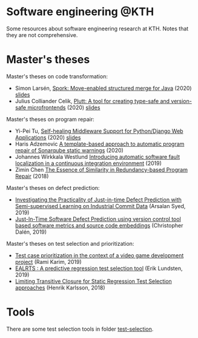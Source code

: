 # Software engineering @KTH

Some resources about software engineering research at KTH. Notes that they are not comprehensive.

Master's theses
=================

Master's theses on code transformation:

* Simon Larsén, [Spork: Move-enabled structured merge for Java](http://kth.diva-portal.org/smash/get/diva2:1471148/FULLTEXT01.pdf) (2020) [slides](https://github.com/KTH/software-engineering-research/blob/master/theses/slides/2020%20Spork:%20Structured%20merge%20for%20Java%20with%20GumTree%20diff%20and%203DM.pdf)
* Julius Colliander Celik, [Plutt: A tool for creating type-safe and version-safe microfrontends](http://urn.kb.se/resolve?urn=urn:nbn:se:kth:diva-280090) (2020) [slides](https://github.com/KTH/software-engineering-research/blob/master/theses/slides/2020%20Plutt%20A%20tool%20for%20creating%20type-safe%20and%20version-safe%20microfrontends.pdf)


Master's theses on program repair:

*  Yi-Pei Tu, [Self-healing Middleware Support for Python/Django Web Applications](http://www.csc.kth.se/~ann/exjobb/yi-pei_tu.pdf) (2020) [slides](https://github.com/KTH/software-engineering-research/blob/master/theses/slides/2020%20Self-healing%20Middleware%20Support%20for%20Python-Django%20Web%20Applications.pdf)
* Haris Adzemovic [A template-based approach to automatic program repair of Sonarqube static warnings](http://www.csc.kth.se/~ann/exjobb/haris_adzemovic.pdf) (2020)
* Johannes Wirkkala Westlund [Introducing automatic software fault localization in a continuous integration environment](http://www.diva-portal.org/smash/record.jsf?pid=diva2:1424346) (2019)
* Zimin Chen [The Essence of Similarity in Redundancy-based Program Repair](http://urn.kb.se/resolve?urn=urn:nbn:se:kth:diva-240606) (2018)


Master's theses on defect prediction:

* [Investigating the Practicality of Just-in-time Defect Prediction with Semi-supervised Learning on Industrial Commit Data](http://kth.diva-portal.org/smash/get/diva2:1336751/FULLTEXT02.pdf) (Arsalan Syed, 2019)
* [Just-In-Time Software Defect Prediction using version control tool based software metrics and source code embeddings](http://www.nada.kth.se/~ann/exjobb/christopher_dahlen.pdf) (Christopher Dalén, 2019)

Master's theses on test selection and prioritization:

* [Test case prioritization in the context of a video game development project](http://urn.kb.se/resolve?urn=urn:nbn:se:kth:diva-265653) (Rami Karim, 2019)
* [EALRTS : A predictive regression test selection tool](http://urn.kb.se/resolve?urn=urn:nbn:se:kth:diva-264978) (Erik Lundsten, 2019)
* [Limiting Transitive Closure for Static Regression Test Selection approaches](http://urn.kb.se/resolve?urn=urn:nbn:se:kth:diva-254951) (Henrik Karlsson, 2018)


Tools
=====

There are some test selection tools in folder [test-selection](https://github.com/KTH/software-engineering-research/tree/master/test-selection).


